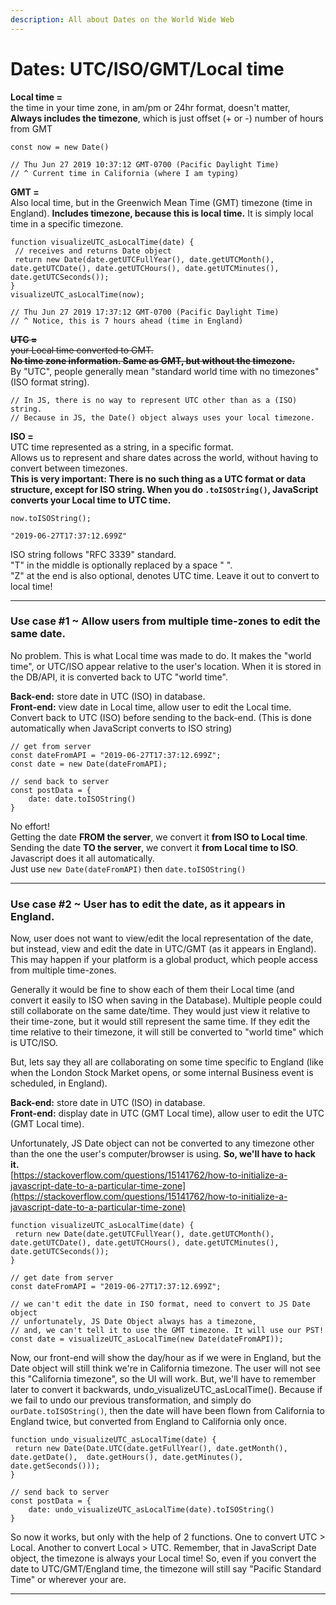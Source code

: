 ```yaml
---
description: All about Dates on the World Wide Web
---
```


# Dates: UTC/ISO/GMT/Local time

**Local time =**   
the time in your time zone, in am/pm or 24hr format, doesn't matter,   
**Always includes the timezone**, which is just offset \(+ or -\) number of hours from GMT

```text
const now = new Date()

// Thu Jun 27 2019 10:37:12 GMT-0700 (Pacific Daylight Time)
// ^ Current time in California (where I am typing)
```

**GMT =**   
Also local time, but in the Greenwich Mean Time \(GMT\) timezone \(time in England\). **Includes timezone, because this is local time.** It is simply local time in a specific timezone.

```text
function visualizeUTC_asLocalTime(date) {
 // receives and returns Date object 
 return new Date(date.getUTCFullYear(), date.getUTCMonth(), date.getUTCDate(), date.getUTCHours(), date.getUTCMinutes(), date.getUTCSeconds());  
} 
visualizeUTC_asLocalTime(now);

// Thu Jun 27 2019 17:37:12 GMT-0700 (Pacific Daylight Time)
// ^ Notice, this is 7 hours ahead (time in England)
```

~~**UTC =**~~   
~~your Local time converted to GMT.  
**No time zone information. Same as GMT, but without the timezone.**~~  
By "UTC", people generally mean "standard world time with no timezones" \(ISO format string\).

```text
// In JS, there is no way to represent UTC other than as a (ISO) string.
// Because in JS, the Date() object always uses your local timezone.
```

**ISO =**   
UTC time represented as a string, in a specific format.  
Allows us to represent and share dates across the world, without having to convert between timezones.  
**This is very important: There is no such thing as a UTC format or data structure, except for ISO string. When you do `.toISOString()`, JavaScript converts your Local time to UTC time.**

```text
now.toISOString();

"2019-06-27T17:37:12.699Z"
```

ISO string follows "RFC 3339" standard.   
"T" in the middle is optionally replaced by a space " ".  
"Z" at the end is also optional, denotes UTC time. Leave it out to convert to local time!

-----------------------------------------------------

### Use case \#1 ~ Allow users from multiple time-zones to edit the same date.

No problem. This is what Local time was made to do. It makes the "world time", or UTC/ISO appear relative to the user's location. When it is stored in the DB/API, it is converted back to UTC "world time".

**Back-end:** store date in UTC \(ISO\) in database.  
**Front-end:** view date in Local time, allow user to edit the Local time. Convert back to UTC \(ISO\) before sending to the back-end. \(This is done automatically when JavaScript converts to ISO string\)

```text
// get from server
const dateFromAPI = "2019-06-27T17:37:12.699Z";
const date = new Date(dateFromAPI);

// send back to server
const postData = {
    date: date.toISOString()
}
```

No effort!  
Getting the date **FROM the server**, we convert it **from ISO to Local time**.  
Sending the date **TO the server**,  we convert it **from Local time to ISO**.  
Javascript does it all automatically.  
Just use `new Date(dateFromAPI)` then `date.toISOString()`

-----------------------------------------------------

### Use case \#2 ~ User has to edit the date, as it appears in England.

Now, user does not want to view/edit the local representation of the date, but instead, view and edit the date in UTC/GMT \(as it appears in England\). This may happen if your platform is a global product, which people access from multiple time-zones. 

Generally it would be fine to show each of them their Local time \(and convert it easily to ISO when saving in the Database\). Multiple people could still collaborate on the same date/time. They would just view it relative to their time-zone, but it would still represent the same time. If they edit the time relative to their timezone, it will still be converted to "world time" which is UTC/ISO.

But, lets say they all are collaborating on some time specific to England \(like when the London Stock Market opens, or some internal Business event is scheduled, in England\). 

**Back-end:** store date in UTC \(ISO\) in database.  
**Front-end:** display date in UTC \(GMT Local time\), allow user to edit the UTC \(GMT Local time\). 

Unfortunately, JS Date object can not be converted to any timezone other than the one the user's computer/browser is using. **So, we'll have to hack it.**  
[https://stackoverflow.com/questions/15141762/how-to-initialize-a-javascript-date-to-a-particular-time-zone](https://stackoverflow.com/questions/15141762/how-to-initialize-a-javascript-date-to-a-particular-time-zone)

```text
function visualizeUTC_asLocalTime(date) {
 return new Date(date.getUTCFullYear(), date.getUTCMonth(), date.getUTCDate(), date.getUTCHours(), date.getUTCMinutes(), date.getUTCSeconds());  
}

// get date from server
const dateFromAPI = "2019-06-27T17:37:12.699Z";

// we can't edit the date in ISO format, need to convert to JS Date object
// unfortunately, JS Date Object always has a timezone, 
// and, we can't tell it to use the GMT timezone. It will use our PST!
const date = visualizeUTC_asLocalTime(new Date(dateFromAPI));
```

Now, our front-end will show the day/hour as if we were in England, but the Date object will still think we're in California timezone. The user will not see this "California timezone", so the UI will work. But, we'll have to remember later to convert it backwards, undo\_visualizeUTC\_asLocalTime\(\). Because if we fail to undo our previous transformation, and simply do `ourDate.toISOString()`, then the date will have been flown from California to England twice, but converted from England to California only once.

```text
function undo_visualizeUTC_asLocalTime(date) {
 return new Date(Date.UTC(date.getFullYear(), date.getMonth(), date.getDate(),  date.getHours(), date.getMinutes(), date.getSeconds()));
}

// send back to server
const postData = {
    date: undo_visualizeUTC_asLocalTime(date).toISOString()
}
```

So now it works, but only with the help of 2 functions. One to convert UTC &gt; Local. Another to convert Local &gt; UTC. Remember, that in JavaScript Date object, the timezone is always your Local time! So, even if you convert the date to UTC/GMT/England time, the timezone will still say "Pacific Standard Time" or wherever your are.

-----------------------------------------------------



